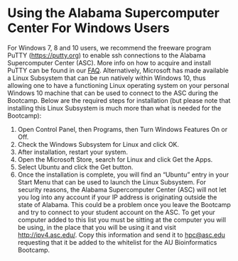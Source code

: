 # Using the Alabama Supercomputer Center For Windows Users

For Windows 7, 8 and 10 users, we recommend the freeware program PuTTY (https://putty.org)
to enable ssh connections to the Alabama Supercomputer Center (ASC). More info on how to
acquire and install PuTTY can be found in our [FAQ](http://www.auburn.edu/cosam/bioinformatics/bioinformatics-bootcamp-faqs.htm).
Alternatively, Microsoft has made available a Linux Subsystem that can be run natively within
Windows 10, thus allowing one to have a functioning Linux operating system on your personal
Windows 10 machine that can be used to connect to the ASC during the Bootcamp. Below are
the required steps for installation (but please note that installing this Linux Subsystem is
much more than what is needed for the Bootcamp):
1. Open Control Panel, then Programs, then Turn Windows Features On or Off.
2. Check the Windows Subsystem for Linux and click OK.
3. After installation, restart your system.
4. Open the Microsoft Store, search for Linux and click Get the Apps.
5. Select Ubuntu and click the Get button.
6. Once the installation is complete, you will find an “Ubuntu” entry in your Start Menu that
can be used to launch the Linux Subsystem.
For security reasons, the Alabama Supercomputer Center (ASC) will not let you log into any
account if your IP address is originating outside the state of Alabama. This could be a problem
once you leave the Bootcamp and try to connect to your student account on the ASC. To get
your computer added to this list you must be sitting at the computer you will be using, in the
place that you will be using it and visit http://ipv4.asc.edu/. Copy this information and send it to
hpc@asc.edu requesting that it be added to the whitelist for the AU Bioinformatics Bootcamp.
